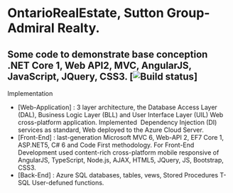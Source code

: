 # OntarioRealEstate, Sutton Group-Admiral Realty.
## Some code to demonstrate base conception .NET Core 1, Web API2, MVC, AngularJS, JavaScript, JQuery, CSS3. [![Build status](https://ci.appveyor.com/api/projects/status/33srpo7owl1h3y4e?svg=true)]
Implementation
* [Web-Application] : 3 layer architecture, the Database Access Layer (DAL), Business Logic Layer (BLL) and User Interface Layer (UIL) Web cross-platform application. Implemented  Dependency Injection (DI) services as standard,  Web deployed to the Azure Cloud Server. 
* [Front-End] : last-generation Microsoft MVC 6, Web-API 2, EF7 Core 1, ASP.NET5, C# 6 and Code First  methodology. For Front-End Development used content-rich cross-platform mobile responsive of AngularJS, TypeScript,  Node.js, AJAX, HTML5, JQuery, JS, Bootstrap, CSS3.
* [Back-End] : Azure SQL databases, tables, vews, Stored Procedures T-SQL  User-defuned functions.


